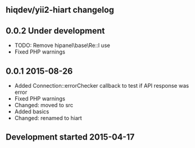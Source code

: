 hiqdev/yii2-hiart changelog
---------------------------

## 0.0.2 Under development

- TODO: Remove hipanel\base\Re::l use
- Fixed PHP warnings

## 0.0.1 2015-08-26

- Added Connection::errorChecker callback to test if API response was error
- Fixed PHP warnings
- Changed: moved to src
- Added basics
- Changed: renamed to hiart

## Development started 2015-04-17

